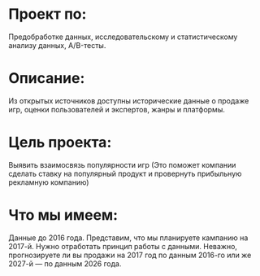 # Проект по:
Предобработке данных, исследовательскому и статистическому анализу данных, A/B-тесты.

# Описание:
Из открытых источников доступны исторические данные о продаже игр, оценки пользователей и экспертов, жанры и платформы.  

# Цель проекта:
Выявить взаимосвязь популярности игр (Это поможет компании сделать ставку на популярный продукт и провернуть прибыльную рекламную компанию)

# Что мы имеем:
Данные до 2016 года. Представим, что мы планируете кампанию на 2017-й. Нужно отработать принцип работы с данными. Неважно, прогнозируете ли вы продажи на 2017 год по данным 2016-го или же 2027-й — по данным 2026 года.
